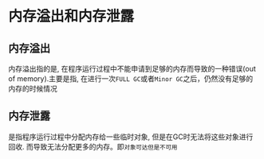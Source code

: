 # 内存溢出和内存泄露
## 内存溢出
内存溢出指的是, 在程序运行过程中不能申请到足够的内存而导致的一种错误(out of memory).主要是指, 在进行一次`FULL GC`或者`Minor GC`之后，仍然没有足够的内存的时候情况

## 内存泄露
是指程序运行过程中分配内存给一些临时对象, 但是在GC时无法将这些对象进行回收. 而导致无法分配更多的内存。即`对象可达但是不可用`
